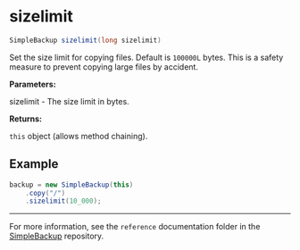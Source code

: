 # sizelimit

```java
SimpleBackup sizelimit(long sizelimit)
```
Set the size limit for copying files. Default is `100000L` bytes. This is a safety measure to prevent copying large files by accident.

**Parameters:**

sizelimit - The size limit in bytes.

**Returns:**

`this` object (allows method chaining).

## Example

```java
backup = new SimpleBackup(this)
    .copy("/")
    .sizelimit(10_000);     
```

---

For more information, see the `reference` documentation folder in the [SimpleBackup](https://github.com/domizai/SimpleBackup) repository.

<br>
